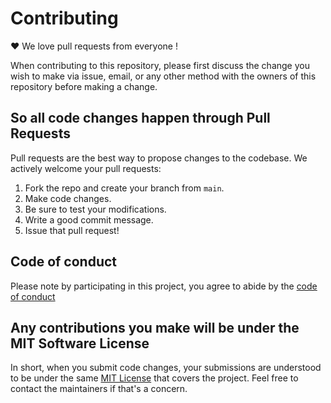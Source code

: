 # Contributing

♥ We love pull requests from everyone !

When contributing to this repository, please first discuss the change you wish
to make via issue, email, or any other method with the owners of this repository
before making a change.

## So all code changes happen through Pull Requests

Pull requests are the best way to propose changes to the codebase. We actively
welcome your pull requests:

1. Fork the repo and create your branch from `main`.
1. Make code changes.
1. Be sure to test your modifications.
1. Write a good commit message.
1. Issue that pull request!

## Code of conduct

Please note by participating in this project, you agree to abide by the [code of conduct](./CODE-OF-CONDUCT.md)

## Any contributions you make will be under the MIT Software License

In short, when you submit code changes, your submissions are understood to be
under the same [MIT License](http://choosealicense.com/licenses/mit/) that
covers the project. Feel free to contact the maintainers if that's a concern.
